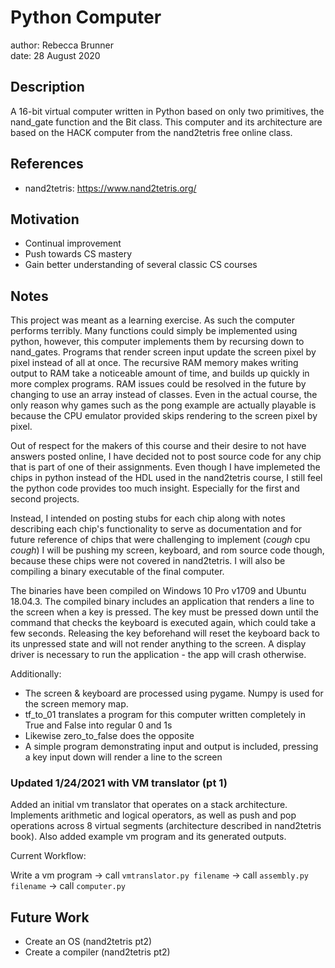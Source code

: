 # Python Computer

author: Rebecca Brunner
<br>
date: 28 August 2020

## Description

A 16-bit virtual computer written in Python based on only two primitives, the nand_gate function and the Bit class.  This computer and its architecture are based on the HACK computer from the nand2tetris free online class.

## References

- nand2tetris: https://www.nand2tetris.org/

## Motivation

- Continual improvement
- Push towards CS mastery
- Gain better understanding of several classic CS courses

## Notes

This project was meant as a learning exercise.  As such the computer performs terribly.  Many functions could simply be implemented using python, however, this computer implements them by recursing down to nand_gates.  Programs that render screen input update the screen pixel by pixel instead of all at once.  The recursive RAM memory makes writing output to RAM take a noticeable amount of time, and builds up quickly in more complex programs.  RAM issues could be resolved in the future by changing to use an array instead of classes.  Even in the actual course, the only reason why games such as the pong example are actually playable is because the CPU emulator provided skips rendering to the screen pixel by pixel.

Out of respect for the makers of this course and their desire to not have answers posted online, I have decided not to post source code for any chip that is part of one of their assignments.  Even though I have implemeted the chips in python instead of the HDL used in the nand2tetris course, I still feel the python code provides too much insight.  Especially for the first and second projects.

Instead, I intended on posting stubs for each chip along with notes describing each chip's functionality to serve as documentation and for future reference of chips that were challenging to implement (*cough* cpu *cough*) I will be pushing my screen, keyboard, and rom source code though, because these chips were not covered in nand2tetris.  I will also be compiling a binary executable of the final computer.

The binaries have been compiled on Windows 10 Pro v1709 and Ubuntu 18.04.3.  The compiled binary includes an application that renders a line to the screen when a key is pressed.  The key must be pressed down until the command that checks the keyboard is executed again, which could take a few seconds.  Releasing the key beforehand will reset the keyboard back to its unpressed state and will not render anything to the screen.  A display driver is necessary to run the application - the app will crash otherwise.

Additionally:

- The screen & keyboard are processed using pygame.  Numpy is used for the screen memory map.
- tf_to_01 translates a program for this computer written completely in True and False into regular 0 and 1s
- Likewise zero_to_false does the opposite
- A simple program demonstrating input and output is included, pressing a key input down will render a line to the screen

### Updated 1/24/2021 with VM translator (pt 1)

Added an initial vm translator that operates on a stack architecture.  Implements arithmetic and logical operators, as well as push and pop operations across 8 virtual segments (architecture described in nand2tetris book).  Also added example vm program and its generated outputs.

Current Workflow:

Write a vm program -> call `vmtranslator.py filename` -> call `assembly.py filename` -> call `computer.py`

## Future Work

- Create an OS (nand2tetris pt2)
- Create a compiler (nand2tetris pt2)
